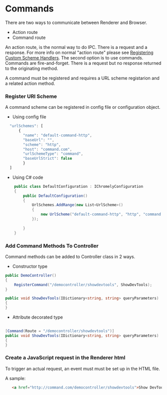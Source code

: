 
# Commands

There are two ways to communicate between Renderer and Browser.
- Action route
- Command route

An action route, is the normal way to do IPC. There is a request and a response. For more info on normal "action route" please see [Registering Custom Scheme Handlers](https://github.com/chromelyapps/Chromely/blob/master/Documents/registering_scheme_handlers.md). The second option is to use commands. Commands are fire-and-forget. There is a request but no response returned to the originating method.

A command must be registered and requires a URL scheme registarion and a related action method. 

### Register URl Scheme
 A command scheme can be registered in config file or configuration object.

- Using config file

````javascript
  "urlSchemes": [
      {
        "name": "default-command-http",
        "baseUrl": "",
        "scheme": "http",
        "host": "command.com",
        "urlSchemeType": "command",
        "baseUrlStrict": false
        }
  ]
````
- Using C# code

````csharp
    public class DefaultConfiguration : IChromelyConfiguration
    {
        public DefaultConfiguration()
        {
            UrlSchemes.AddRange(new List<UrlScheme>()
            {
                new UrlScheme("default-command-http", "http", "command.com", string.Empty UrlSchemeType.Command, false),
            });
          
        }
    }
````

### Add Command Methods To Controller 

Command methods can be added to Controller class in 2 ways.

- Constructor type
````csharp
public DemoController()
{
	RegisterCommand("/democontroller/showdevtools", ShowDevTools);
}

public void ShowDevTools(IDictionary<string, string> queryParameters)
{
}

````

- Attribute decorated type
````csharp
 
[Command(Route = "/democontroller/showdevtools")]
public void ShowDevTools(IDictionary<string, string> queryParameters)
{
}
````

### Create a JavaScript request in the Renderer html

To trigger an actual request, an event must must be set up in the HTML file.

A sample:

````html
   <a href="http://command.com/democontroller/showdevtools">Show DevTools</a>
````